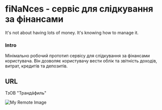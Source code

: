 # fiNaNces - сервіс для слідкування за фінансами

It's not about having lots of money. It's knowing how to manage it.

### Intro
Мінімально робочий прототип сервісу для слідкування за фінансами користувача. Він дозволяє користувачу вести облік та звітність доходів, витрат, кредитів та депозитів.

## URL
ТзОВ "Трандáфиль"

![My Remote Image](https://i.pinimg.com/474x/90/16/e2/9016e223624cc58d77dc5e157e73341c.jpg)